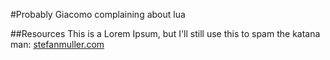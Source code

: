 #Probably Giacomo complaining about lua

##Resources
This is a Lorem Ipsum, but I'll still use this to spam the katana man:
[stefanmuller.com](https://stefanmuller.com/)